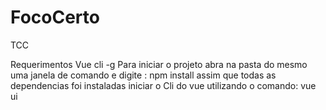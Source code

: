 # FocoCerto
TCC

Requerimentos Vue cli -g 
Para iniciar o projeto abra na pasta do mesmo uma janela de comando e digite : npm install
assim que todas as dependencias foi instaladas 
iniciar o Cli do vue utilizando o comando: vue ui
